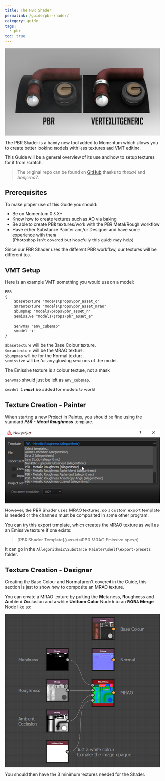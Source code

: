 ```yaml
---
title: The PBR Shader
permalink: /guide/pbr-shader/
category: guide
tags:
  - pbr
toc: true
---
```

<img src="/assets/images/guide_headers/guide_pbr_shader.jpg" alt="PBR Guide" style="display: block; margin: auto;">

The PBR Shader is a handy new tool added to Momentum which allows you to create better looking models with less textures and VMT editing.  

This Guide will be a general overview of its use and how to setup textures for it from scratch.  

> The original repo can be found on [GitHub](https://github.com/thexa4/source-pbr) thanks to *thexa4* and *bonjorno7*.

## Prerequisites
To make proper use of this Guide you should:
- Be on Momentum 0.8.X+
- Know how to create textures such as AO via baking
- Be able to create PBR textures/work with the PBR Metal/Rough workflow
- Have either Substance Painter and/or Designer and have some experience with them  
(Photoshop isn't covered but hopefully this guide may help)

Since our PBR Shader uses the different PBR workflow, our textures will be different too.

## VMT Setup
Here is an example VMT, something you would use on a model:
```
PBR
{
	$basetexture "models\props\pbr_asset_d"
	$mraotexture "models\props\pbr_asset_mrao"
	$bumpmap "models\props\pbr_asset_n"
	$emissive "models\props\pbr_asset_e"
	
	$envmap "env_cubemap"
	$model "1"
}
```

`$basetexture` will be the Base Colour texture.  
`$mraotexture` will be the MRAO texture.  
`$bumpmap` will be for the Normal texture.  
`$emissive` will be for any glowing sections of the model.  

<div class="note info">
    <p>
        The Emissive texture is a colour texture, not a mask.
    </p>
</div>

`$envmap` should just be left as `env_cubemap`.  

<div class="note warning">
    <p>
        <code>$model 1</code> <b><em>must</em></b> be added for models to work!
    </p>
</div>

## Texture Creation - Painter
When starting a new Project in Painter, you should be fine using the standard ***PBR - Metal Roughness*** template.  

<img src="\assets\images\pbr_guide\pbr_painter_template.jpg" alt="Painter Template" style="display: block; margin: auto;">

However, the PBR Shader uses MRAO textures, so a custom export template is needed or the channels must be composited in some other program.

You can try this export template, which creates the MRAO texture as well as an Emissive texture if one exists:  
> [PBR Shader Template](/assets/PBR MRAO Emissive.spexp)

It can go in the `Allegorithmic\Substance Painter\shelf\export-presets` folder.

## Texture Creation - Designer
Creating the Base Colour and Normal aren't covered in the Guide, this section is just to show how to composite an MRAO texture.

You can create a MRAO texture by putting the **M**etalness, **R**oughness and **A**mbient **O**cclusion and a white **Uniform Color** Node into an **RGBA Merge** Node like so:

<img src="\assets\images\pbr_guide\pbr_designer_setup.png" alt="Painter Template" style="display: block; margin: auto;">

You should then have the 3 minimum textures needed for the Shader.